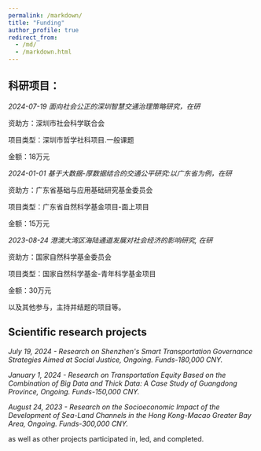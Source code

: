 ```yaml
---
permalink: /markdown/
title: "Funding"
author_profile: true
redirect_from: 
  - /md/
  - /markdown.html
---
```



## 科研项目：


*2024-07-19  面向社会公正的深圳智慧交通治理策略研究，在研*

资助方：深圳市社会科学联合会

项目类型：深圳市哲学社科项目.一般课题

金额：18万元


*2024-01-01  基于大数据-厚数据结合的交通公平研究:以广东省为例，在研*

资助方：广东省基础与应用基础研究基金委员会

项目类型：广东省自然科学基金项目-面上项目

金额：15万元

*2023-08-24  港澳大湾区海陆通道发展对社会经济的影响研究, 在研*

资助方：国家自然科学基金委员会

项目类型：国家自然科学基金-青年科学基金项目

金额：30万元


以及其他参与，主持并结题的项目等。


## Scientific research projects

*July 19, 2024 - Research on Shenzhen's Smart Transportation Governance Strategies Aimed at Social Justice, Ongoing. Funds-180,000 CNY.*

*January 1, 2024 - Research on Transportation Equity Based on the Combination of Big Data and Thick Data: A Case Study of Guangdong Province, Ongoing. Funds-150,000 CNY.*

*August 24, 2023 - Research on the Socioeconomic Impact of the Development of Sea-Land Channels in the Hong Kong-Macao Greater Bay Area, Ongoing. Funds-300,000 CNY.*

as well as other projects participated in, led, and completed.

